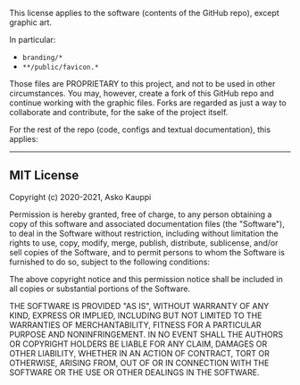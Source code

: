 This license applies to the software (contents of the GitHub repo), except
graphic art.

In particular:

- `branding/*`
- `**/public/favicon.*`

Those files are PROPRIETARY to this project, and not to be used in other circumstances.
You may, however, create a fork of this GitHub repo and continue working with the graphic
files. Forks are regarded as just a way to collaborate and contribute, for the sake of
the project itself.

For the rest of the repo (code, configs and textual documentation), this applies:

---

## MIT License

Copyright (c) 2020-2021, Asko Kauppi

Permission is hereby granted, free of charge, to any person obtaining a copy
of this software and associated documentation files (the "Software"), to deal
in the Software without restriction, including without limitation the rights
to use, copy, modify, merge, publish, distribute, sublicense, and/or sell
copies of the Software, and to permit persons to whom the Software is
furnished to do so, subject to the following conditions:

The above copyright notice and this permission notice shall be included in all
copies or substantial portions of the Software.

THE SOFTWARE IS PROVIDED "AS IS", WITHOUT WARRANTY OF ANY KIND, EXPRESS OR
IMPLIED, INCLUDING BUT NOT LIMITED TO THE WARRANTIES OF MERCHANTABILITY,
FITNESS FOR A PARTICULAR PURPOSE AND NONINFRINGEMENT. IN NO EVENT SHALL THE
AUTHORS OR COPYRIGHT HOLDERS BE LIABLE FOR ANY CLAIM, DAMAGES OR OTHER
LIABILITY, WHETHER IN AN ACTION OF CONTRACT, TORT OR OTHERWISE, ARISING FROM,
OUT OF OR IN CONNECTION WITH THE SOFTWARE OR THE USE OR OTHER DEALINGS IN THE
SOFTWARE.

